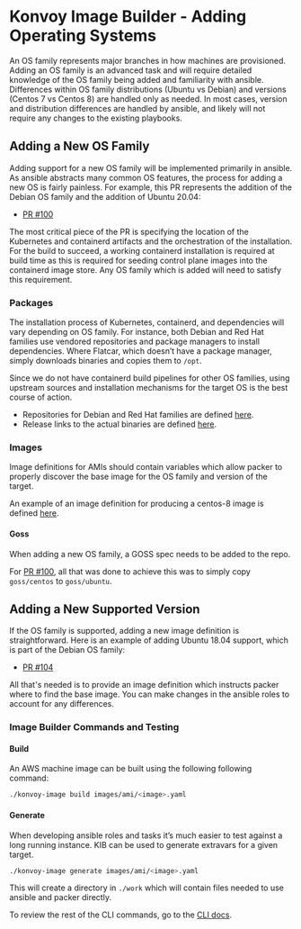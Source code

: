 # Konvoy Image Builder - Adding Operating Systems

An OS family represents major branches in how machines are provisioned. Adding an OS family is an advanced task and will require detailed knowledge of the OS family being added and familiarity with ansible. Differences within OS family distributions (Ubuntu vs Debian) and versions (Centos 7 vs Centos 8) are handled only as needed. In most cases, version and distribution differences are handled by ansible, and likely will not require any changes to the existing playbooks.

## Adding a New OS Family

Adding support for a new OS family will be implemented primarily in ansible. As ansible abstracts many common OS features, the process for adding a new OS is fairly painless. For example, this PR represents the addition of the Debian OS family and the addition of Ubuntu 20.04:

- [PR #100](https://github.com/mesosphere/konvoy-image-builder/pull/100)

The most critical piece of the PR is specifying the location of the Kubernetes and containerd artifacts and the orchestration of the installation. For the build to succeed, a working containerd installation is required at build time as this is required for seeding control plane images into the containerd image store. Any OS family which is added will need to satisfy this requirement.

### Packages

The installation process of Kubernetes, containerd, and dependencies will vary depending on OS family. For instance, both Debian and Red Hat families use vendored repositories and package managers to install dependencies. Where Flatcar, which doesn’t have a package manager, simply downloads binaries and copies them to `/opt`.

Since we do not have containerd build pipelines for other OS families, using upstream sources and installation mechanisms for the target OS is the best course of action.

- Repositories for Debian and Red Hat families are defined [here](https://github.com/mesosphere/konvoy-image-builder/blob/main/ansible/group_vars/all/system.yaml#L1-L33).
- Release links to the actual binaries are defined [here](https://github.com/mesosphere/konvoy-image-builder/blob/main/ansible/group_vars/all/defaults.yaml#L55-L62).

### Images

Image definitions for AMIs should contain variables which allow packer to properly discover the base image for the OS family and version of the target.

An example of an image definition for producing a centos-8 image is defined [here](https://github.com/mesosphere/konvoy-image-builder/blob/main/images/ami/centos-8.yaml).

#### Goss

When adding a new OS family, a GOSS spec needs to be added to the repo.

For [PR #100](https://github.com/mesosphere/konvoy-image-builder/pull/100/files), all that was done to achieve this was to simply copy `goss/centos` to `goss/ubuntu`.

## Adding a New Supported Version

If the OS family is supported, adding a new image definition is straightforward. Here is an example of adding Ubuntu 18.04 support, which is part of the Debian OS family: 

- [PR #104](https://github.com/mesosphere/konvoy-image-builder/pull/104)

All that's needed is to provide an image definition which instructs packer where to find the base image. You can make changes in the ansible roles to account for any differences.

### Image Builder Commands and Testing

#### Build

An AWS machine image can be built using the following following command:

```sh
./konvoy-image build images/ami/<image>.yaml
```

#### Generate

When developing ansible roles and tasks it’s much easier to test against a long running instance. KIB can be used to generate extravars for a given target.

```sh
./konvoy-image generate images/ami/<image>.yaml
```

This will create a directory in `./work` which will contain files needed to use ansible and packer directly.

To review the rest of the CLI commands, go to the [CLI docs](../cli).